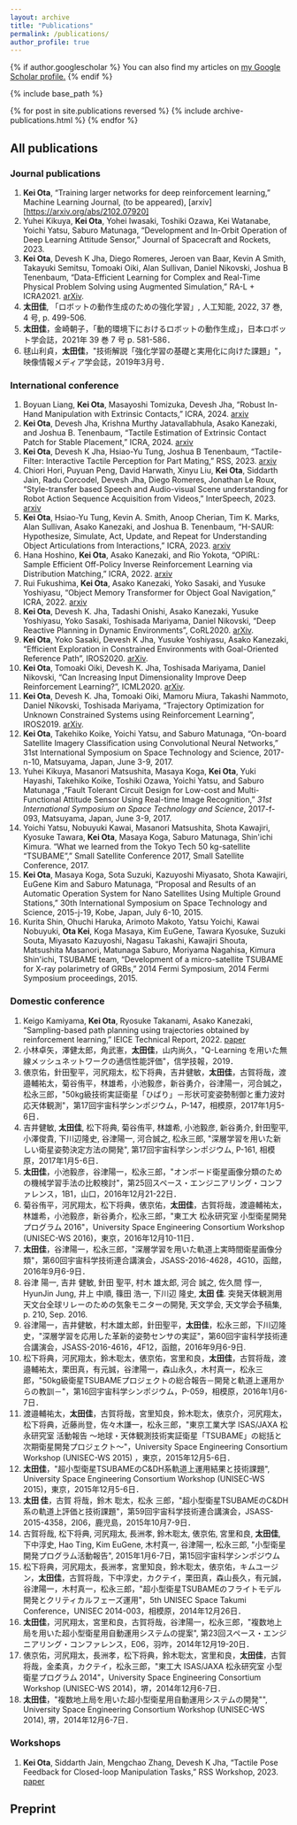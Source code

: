 ```yaml
---
layout: archive
title: "Publications"
permalink: /publications/
author_profile: true
---
```


{% if author.googlescholar %}
  You can also find my articles on <u><a href="{{author.googlescholar}}">my Google Scholar profile</a>.</u>
{% endif %}

{% include base_path %}

{% for post in site.publications reversed %}
  {% include archive-publications.html %}
{% endfor %}


## All publications
### Journal publications
1. **Kei Ota**, “Training larger networks for deep reinforcement learning,” Machine Learning Journal, (to be appeared), [arxiv][https://arxiv.org/abs/2102.07920]
1. Yuhei Kikuya, **Kei Ota**, Yohei Iwasaki, Toshiki Ozawa, Kei Watanabe, Yoichi Yatsu, Saburo Matunaga, “Development and In-Orbit Operation of Deep Learning Attitude Sensor,” Journal of Spacecraft and Rockets, 2023.
1. **Kei Ota**, Devesh K Jha, Diego Romeres, Jeroen van Baar, Kevin A Smith, Takayuki Semitsu, Tomoaki Oiki, Alan Sullivan, Daniel Nikovski, Joshua B Tenenbaum, “Data-Efficient Learning for Complex and Real-Time Physical Problem Solving using Augmented Simulation,” RA-L + ICRA2021. [arXiv](http://128.84.4.27/abs/2011.07193).
2. **太田佳**, 「ロボットの動作生成のための強化学習」, 人工知能, 2022, 37 巻, 4 号, p. 499-506.
2. **太田佳**，金崎朝子，「動的環境下におけるロボットの動作生成」，日本ロボット学会誌，2021年 39 巻 7 号 p. 581-586．
1. 毬山利貞，**太田佳**，"技術解説「強化学習の基礎と実用化に向けた課題」"，映像情報メディア学会誌，2019年3月号．

### International conference
1. Boyuan Liang, **Kei Ota**, Masayoshi Tomizuka, Devesh Jha, “Robust In-Hand Manipulation with Extrinsic Contacts,” ICRA, 2024. [arxiv](https://arxiv.org/abs/2403.18960)
1. **Kei Ota**, Devesh Jha, Krishna Murthy Jatavallabhula, Asako Kanezaki, and Joshua B. Tenenbaum, “Tactile Estimation of Extrinsic Contact Patch for Stable Placement,” ICRA, 2024. [arxiv](https://arxiv.org/abs/2309.14552)
1. **Kei Ota**, Devesh K Jha, Hsiao-Yu Tung, Joshua B Tenenbaum, “Tactile-Filter: Interactive Tactile Perception for Part Mating,” RSS, 2023. [arxiv](https://arxiv.org/abs/2303.06034)
1. Chiori Hori, Puyuan Peng, David Harwath, Xinyu Liu, **Kei Ota**, Siddarth Jain, Radu Corcodel, Devesh Jha, Diego Romeres, Jonathan Le Roux, “Style-transfer based Speech and Audio-visual Scene understanding for Robot Action Sequence Acquisition from Videos,” InterSpeech, 2023. [arxiv](https://arxiv.org/abs/2306.15644)
1. **Kei Ota**, Hsiao-Yu Tung, Kevin A. Smith, Anoop Cherian, Tim K. Marks, Alan Sullivan, Asako Kanezaki, and Joshua B. Tenenbaum, “H-SAUR: Hypothesize, Simulate, Act, Update, and Repeat for Understanding Object Articulations from Interactions,” ICRA, 2023. [arxiv](https://arxiv.org/abs/2210.12521)
1. Hana Hoshino, **Kei Ota**, Asako Kanezaki, and Rio Yokota, “OPIRL: Sample Efficient Off-Policy Inverse Reinforcement Learning via Distribution Matching,” ICRA, 2022. [arxiv](https://arxiv.org/abs/2109.04307)
1. Rui Fukushima, **Kei Ota**, Asako Kanezaki, Yoko Sasaki, and Yusuke Yoshiyasu, “Object Memory Transformer for Object Goal Navigation,” ICRA, 2022. [arxiv](https://arxiv.org/abs/2203.14708)
1. **Kei Ota**, Devesh K. Jha, Tadashi Onishi, Asako Kanezaki, Yusuke Yoshiyasu, Yoko Sasaki, Toshisada Mariyama, Daniel Nikovski, “Deep Reactive Planning in Dynamic Environments”, CoRL2020. [arXiv](https://arxiv.org/abs/2011.00155).
1. **Kei Ota**, Yoko Sasaki, Devesh K Jha, Yusuke Yoshiyasu, Asako Kanezaki, “Efficient Exploration in Constrained Environments with Goal-Oriented Reference Path”, IROS2020. [arXiv](https://arxiv.org/abs/2003.01641).
1. **Kei Ota**, Tomoaki Oiki, Devesh K. Jha, Toshisada Mariyama, Daniel Nikovski, “Can Increasing Input Dimensionality Improve Deep Reinforcement Learning?”, ICML2020. [arXiv](https://arxiv.org/abs/2003.01629).
1. **Kei Ota**, Devesh K. Jha, Tomoaki Oiki, Mamoru Miura, Takashi Nammoto, Daniel Nikovski, Toshisada Mariyama, “Trajectory Optimization for Unknown Constrained Systems using Reinforcement Learning”, IROS2019. [arXiv](https://arxiv.org/abs/1903.05751).
1. **Kei Ota**, Takehiko Koike, Yoichi Yatsu, and Saburo Matunaga, “On-board Satellite Imagery Classification using Convolutional Neural Networks,” 31st International Symposium on Space Technology and Science, 2017-n-10, Matsuyama, Japan, June 3-9, 2017.
1. Yuhei Kikuya, Masanori Matsushita, Masaya Koga, **Kei Ota**, Yuki Hayashi, Takehiko Koike, Toshiki Ozawa, Yoichi Yatsu, and Saburo Matunaga ,“Fault Tolerant Circuit Design for Low-cost and Multi-Functional Attitude Sensor Using Real-time Image Recognition,” *31st International Symposium on Space Technology and Science*, 2017-f-093, Matsuyama, Japan, June 3-9, 2017.
1. Yoichi Yatsu, Nobuyuki Kawai, Masanori Matsushita, Shota Kawajiri, Kyosuke Tawara, **Kei Ota**, Masaya Koga, Saburo Matunaga, Shin'ichi Kimura. “What we learned from the Tokyo Tech 50 kg-satellite “TSUBAME”,” Small Satellite Conference 2017, Small Satellite Conference, 2017.
1. **Kei Ota**, Masaya Koga, Sota Suzuki, Kazuyoshi Miyasato, Shota Kawajiri, EuGene Kim and Saburo Matunaga, “Proposal and Results of an Automatic Operation System for Nano Satellites Using Multiple Ground Stations,” 30th International Symposium on Space Technology and Science, 2015-j-19, Kobe, Japan, July 6-10, 2015.
1. Kurita Shin, Ohuchi Haruka, Arimoto Makoto, Yatsu Yoichi, Kawai Nobuyuki, **Ota Kei**, Koga Masaya, Kim EuGene, Tawara Kyosuke, Suzuki Souta, Miyasato Kazuyoshi, Nagasu Takashi, Kawajiri Shouta, Matsushita Masanori, Matunaga Saburo, Moriyama Nagahisa, Kimura Shin'ichi, TSUBAME team, “Development of a micro-satellite TSUBAME for X-ray polarimetry of GRBs,” 2014 Fermi Symposium, 2014 Fermi Symposium proceedings, 2015.

### Domestic conference
1. Keigo Kamiyama, **Kei Ota**, Ryosuke Takanami, Asako Kanezaki, “Sampling-based path planning using trajectories obtained by reinforcement learning,” IEICE Technical Report, 2022. [paper](https://ken.ieice.org/ken/paper/20220914ECmB/eng/)
1. 小林卓矢，澤健太郎，角武憲，**太田佳**，山内尚久，"Q-Learning を用いた無線メッシュネットワークの通信性能評価"，信学技報，2019．
1. 俵京佑，針田聖平，河尻翔太，松下将典，吉井健敏，**太田佳**，古賀将哉，渡邉輔祐太，菊谷侑平，林雄希，小池毅彦，新谷勇介，谷津陽一，河合誠之，松永三郎，"50kg級技術実証衛星「ひばり」－形状可変姿勢制御と重力波対応天体観測"，第17回宇宙科学シンポジウム，P-147，相模原，2017年1月5-6日．
1. 吉井健敏, **太田佳**, 松下将典, 菊谷侑平, 林雄希, 小池毅彦, 新谷勇介, 針田聖平, 小澤俊貴, 下川辺隆史, 谷津陽一, 河合誠之, 松永三郎, "深層学習を用いた新しい衛星姿勢決定方法の開発", 第17回宇宙科学シンポジウム, P-161, 相模原，2017年1月5-6日．
1. **太田佳**，小池毅彦，谷津陽一，松永三郎，"オンボード衛星画像分類のための機械学習手法の比較検討"，第25回スペース・エンジニアリング・コンファレンス，1B1，山口，2016年12月21-22日．
1. 菊谷侑平，河尻翔太，松下将典，俵京佑，**太田佳**，古賀将哉，渡邉輔祐太，林雄希，小池毅彦，新谷勇介，松永三郎，"東工大 松永研究室 小型衛星開発プログラム 2016"，University Space Engineering Consortium Workshop (UNISEC-WS 2016)，東京，2016年12月10-11日．
1. **太田佳**，谷津陽一，松永三郎，"深層学習を用いた軌道上実時間衛星画像分類"，第60回宇宙科学技術連合講演会，JSASS-2016-4628，4G10，函館，2016年9月6-9日．
1. 谷津 陽一, 吉井 健敏, 針田 聖平, 村木 雄太郎, 河合 誠之, 佐久間 惇一, HyunJin Jung, 井上 中順, 篠田 浩一, 下川辺 隆史, **太田 佳**. 突発天体観測用天文台全球リレーのための気象モニターの開発, 天文学会, 天文学会予稿集, p. 210, Sep. 2016.
1. 谷津陽一，吉井健敏，村木雄太郎，針田聖平，**太田佳**，松永三郎，下川辺隆史，"深層学習を応用した革新的姿勢センサの実証"，第60回宇宙科学技術連合講演会，JSASS-2016-4616，4F12，函館，2016年9月6-9日.
1. 松下将典，河尻翔太，鈴木聡太，俵京佑，宮里和良，**太田佳**，古賀将哉，渡邉輔祐太，栗田真，有元誠，谷津陽一，森山永久，木村真一，松永三郎，"50kg級衛星TSUBAMEプロジェクトの総合報告－開発と軌道上運用からの教訓－"，第16回宇宙科学シンポジウム，P-059，相模原，2016年1月6-7日．
1. 渡邉輔祐太，**太田佳**，古賀将哉，宮里知良，鈴木聡太，俵京介，河尻翔太，松下将典，近藤尚登，佐々木謙一，松永三郎，"東京工業大学 ISAS/JAXA 松永研究室 活動報告 ～地球・天体観測技術実証衛星「TSUBAME」の総括と次期衛星開発プロジェクト～"，University Space Engineering Consortium Workshop (UNISEC-WS 2015) ，東京，2015年12月5-6日．
1. **太田佳**，"超小型衛星TSUBAMEのC&DH系軌道上運用結果と技術課題", University Space Engineering Consortium Workshop (UNISEC-WS 2015)，東京，2015年12月5-6日．
1. **太田 佳**，古賀 将哉，鈴木 聡太，松永 三郎，"超小型衛星TSUBAMEのC&DH系の軌道上評価と技術課題"，第59回宇宙科学技術連合講演会，JSASS-2015-4358，2I06，鹿児島，2015年10月7-9日．
1. 古賀将哉, 松下将典, 河尻翔太, 長洲孝, 鈴木聡太, 俵京佑, 宮里和良, **太田佳**, 下中淳史, Hao Ting, Kim EuGene, 木村真一, 谷津陽一, 松永三郎, "小型衛星開発プログラム活動報告", 2015年1月6-7日，第15回宇宙科学シンポジウム
1. 松下将典，河尻翔太，長洲孝，宮里知良，鈴木聡太，俵京佑，キムユージン，**太田佳**，古賀将哉，下中淳史，カクテイ，栗田真，森山長久，有元誠，谷津陽一，木村真一，松永三郎，"超小型衛星TSUBAMEのフライトモデル開発とクリティカルフェーズ運用"，5th UNISEC Space Takumi Conference，UNISEC 2014-003，相模原，2014年12月26日．
1. **太田佳**，河尻翔太，宮里和良，古賀将哉，谷津陽一，松永三郎，"複数地上局を用いた超小型衛星用自動運用システムの提案", 第23回スペース・エンジニアリング・コンファレンス，E06，羽咋，2014年12月19-20日．
1. 俵京佑，河尻翔太，長洲孝，松下将典，鈴木聡太，宮里和良，**太田佳**，古賀将哉，金柔真，カクテイ，松永三郎，"東工大 ISAS/JAXA 松永研究室 小型衛星プログラム 2014"，University Space Engineering Consortium Workshop (UNISEC-WS 2014)，堺，2014年12月6-7日．
1. **太田佳**，"複数地上局を用いた超小型衛星用自動運用システムの開発"", University Space Engineering Consortium Workshop (UNISEC-WS 2014), 堺，2014年12月6-7日．

### Workshops
1. **Kei Ota**, Siddarth Jain, Mengchao Zhang, Devesh K Jha, “Tactile Pose Feedback for Closed-loop Manipulation Tasks,” RSS Workshop, 2023. [paper](https://www.merl.com/publications/docs/TR2023-082.pdf)

## Preprint
